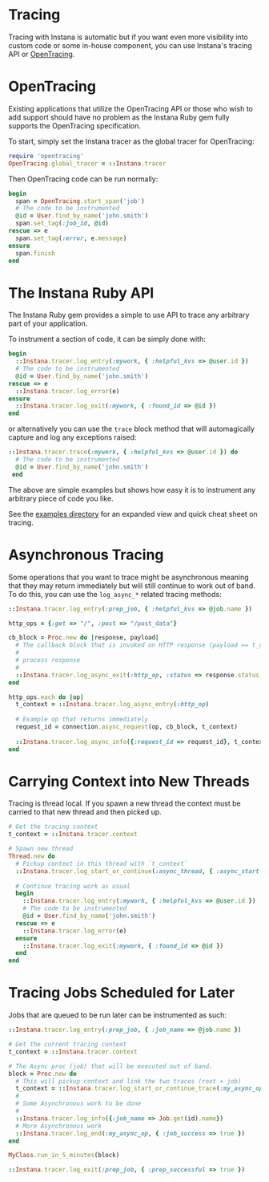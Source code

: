 # Tracing

Tracing with Instana is automatic but if you want even more visibility into custom code or some in-house
component, you can use Instana's tracing API or [OpenTracing](http://opentracing.io/).

# OpenTracing

Existing applications that utilize the OpenTracing API or those who wish to add support should have no problem
as the Instana Ruby gem fully supports the OpenTracing specification.

To start, simply set the Instana tracer as the global tracer for OpenTracing:

```Ruby
require 'opentracing'
OpenTracing.global_tracer = ::Instana.tracer
```

Then OpenTracing code can be run normally:

```Ruby
begin
  span = OpenTracing.start_span('job')
  # The code to be instrumented
  @id = User.find_by_name('john.smith')
  span.set_tag(:job_id, @id)
rescue => e
  span.set_tag(:error, e.message)
ensure
  span.finish
end
```

# The Instana Ruby API

The Instana Ruby gem provides a simple to use API to trace any arbitrary part of your application.

To instrument a section of code, it can be simply done with:

```Ruby
begin
  ::Instana.tracer.log_entry(:mywork, { :helpful_kvs => @user.id })
  # The code to be instrumented
  @id = User.find_by_name('john.smith')
rescue => e
  ::Instana.tracer.log_error(e)
ensure
  ::Instana.tracer.log_exit(:mywork, { :found_id => @id })
end
```

or alternatively you can use the `trace` block method that will automagically capture and
log any exceptions raised:

```Ruby
::Instana.tracer.trace(:mywork, { :helpful_kvs => @user.id }) do
  # The code to be instrumented
  @id = User.find_by_name('john.smith')
 end
```

The above are simple examples but shows how easy it is to instrument any arbitrary piece of code you like.

See the [examples directory](https://github.com/instana/ruby-sensor/blob/master/examples/tracing.rb) for
an expanded view and quick cheat sheet on tracing.

# Asynchronous Tracing

Some operations that you want to trace might be asynchronous meaning that they may return immediately
but will still continue to work out of band.  To do this, you can use  the `log_async_*` related 
tracing methods:

```Ruby
::Instana.tracer.log_entry(:prep_job, { :helpful_kvs => @job.name })

http_ops = {:get => "/", :post => "/post_data"}

cb_block = Proc.new do |response, payload|
  # The callback block that is invoked on HTTP response (payload == t_context)
  #
  # process response
  #
  ::Instana.tracer.log_async_exit(:http_op, :status => response.status, payload)
end

http_ops.each do |op|
  t_context = ::Instana.tracer.log_async_entry(:http_op)
  
  # Example op that returns immediately
  request_id = connection.async_request(op, cb_block, t_context)
  
  ::Instana.tracer.log_async_info({:request_id => request_id}, t_context)
end  
```

# Carrying Context into New Threads

Tracing is thread local.  If you spawn a new thread the context must be carried to that new thread and then picked up.

```Ruby
# Get the tracing context
t_context = ::Instana.tracer.context

# Spawn new thread
Thread.new do
  # Pickup context in this thread with `t_context`
  ::Instana.tracer.log_start_or_continue(:async_thread, { :async_start => 1 }, t_context)
  
  # Continue tracing work as usual
  begin
    ::Instana.tracer.log_entry(:mywork, { :helpful_kvs => @user.id })
    # The code to be instrumented
    @id = User.find_by_name('john.smith')
  rescue => e
    ::Instana.tracer.log_error(e)
  ensure
    ::Instana.tracer.log_exit(:mywork, { :found_id => @id })
  end
end
```
# Tracing Jobs Scheduled for Later

Jobs that are queued to be run later can be instrumented as such:

```Ruby
::Instana.tracer.log_entry(:prep_job, { :job_name => @job.name })

# Get the current tracing context
t_context = ::Instana.tracer.context

# The Async proc (job) that will be executed out of band.
block = Proc.new do 
  # This will pickup context and link the two traces (root + job)
  t_context = ::Instana.tracer.log_start_or_continue_trace(:my_async_op, { :helpful_kvs => true }, t_context)
  #
  # Some Asynchronous work to be done
  #
  ::Instana.tracer.log_info({:job_name => Job.get(id).name})
  # More Asynchronous work
  ::Instana.tracer.log_end(:my_async_op, { :job_success => true })
end

MyClass.run_in_5_minutes(block)

::Instana.tracer.log_exit(:prep_job, { :prep_successful => true })
```
